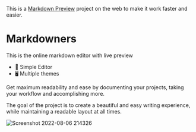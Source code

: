 This is a [Markdown Preview](https://github.com/Simply-Markdown/markdown-preview) project on the web to make it work faster and easier.

# Markdowners
This is the online markdown editor with live preview
- 🌱 Simple Editor
- 🖥 Multiple themes

Get maximum readability and ease by documenting your projects, taking your workflow and accomplishing more.

The goal of the project is to create a beautiful and easy writing experience, while maintaining a readable layout at all times.

![Screenshot 2022-08-06 214326](https://user-images.githubusercontent.com/88288135/183271521-783ae390-1d41-4fd7-9350-b53431e628bb.png)
